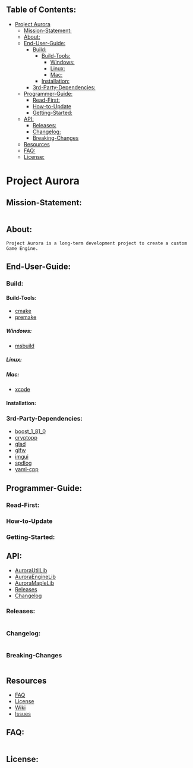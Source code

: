 ## Table of Contents:
- [Project Aurora](#project-aurora)
  - [Mission-Statement:](#mission-statement)
  - [About:](#about)
  - [End-User-Guide:](#end-user-guide)
    - [Build:](#build)
      - [Build-Tools:](#build-tools)
        - [Windows:](#windows)
        - [Linux:](#linux)
        - [Mac:](#mac)
      - [Installation:](#installation)
    - [3rd-Party-Dependencies:](#3rd-party-dependencies)
  - [Programmer-Guide:](#programmer-guide)
    - [Read-First:](#read-first)
    - [How-to-Update](#how-to-update)
    - [Getting-Started:](#getting-started)
  - [API:](#api)
    - [Releases:](#releases)
    - [Changelog:](#changelog)
    - [Breaking-Changes](#breaking-changes)
  - [Resources](#resources)
  - [FAQ:](#faq)
  - [License:](#license)

# Project Aurora
## Mission-Statement:
```
```

## About:
```
Project Aurora is a long-term development project to create a custom Game Engine.
```

## End-User-Guide:
### Build:
#### Build-Tools:
- [cmake](https://cmake.org)
- [premake](https://github.com/premake/premake-core)

##### Windows:
- [msbuild]()
  
##### Linux:

##### Mac:
- [xcode]()

#### Installation:

### 3rd-Party-Dependencies:
- [boost_1_81_0](https://github.com/boostorg/boost)
- [cryptopp](https://github.com/weidai11/cryptopp)
- [glad](glad.dav1d.de)
- [glfw](https://github.com/glfw/glfw)
- [imgui](https://github.com/ocornut/imgui)
- [spdlog](https://github.com/gabime/spdlog)
- [yaml-cpp](https://github.com/jbeder/yaml-cpp)

## Programmer-Guide:
### Read-First:
### How-to-Update
### Getting-Started:

## API:
- [AuroraUtilLib](https://duncanbauer.github.io/AuroraUtilLib)
- [AuroraEngineLib](https://duncanbauer.github.io/AuroraEngineLib)
- [AuroraMapleLib](https://duncanbauer.github.io/AuroraMapleLib)
- [Releases](https://github.com/duncanbauer/ProjectAurora#releases)
- [Changelog](https://github.com/duncanbauer/ProjectAurora#changelog)

### Releases:
```
```

### Changelog:
```
```

### Breaking-Changes
```
```

## Resources
 - [FAQ](https://github.com/duncanbauer/ProjectAurora#faq)
 - [License](https://github.com/duncanbauer/ProjectAurora#license)
 - [Wiki](https://github.com/duncanbauer/ProjectAurora/wiki)
 - [Issues](https://github.com/duncanbauer/ProjectAurora/issues)

## FAQ:
```
```

## License:
```
```